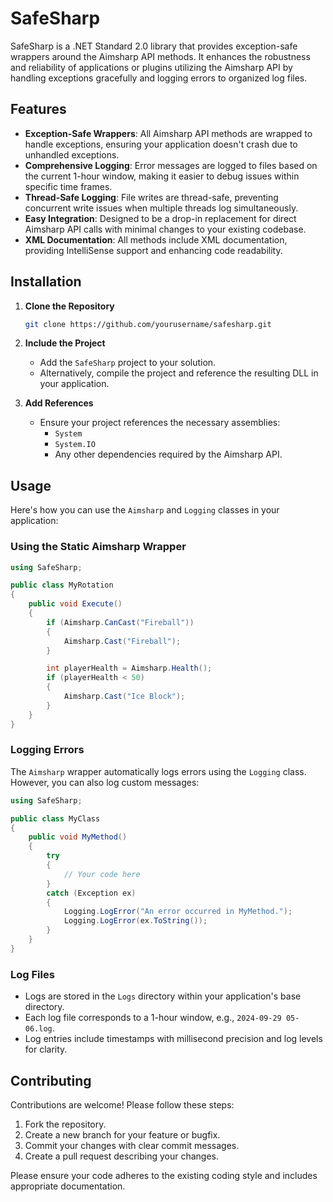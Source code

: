 # SafeSharp

SafeSharp is a .NET Standard 2.0 library that provides exception-safe wrappers around the Aimsharp API methods. It enhances the robustness and reliability of applications or plugins utilizing the Aimsharp API by handling exceptions gracefully and logging errors to organized log files.

## Features

- **Exception-Safe Wrappers**: All Aimsharp API methods are wrapped to handle exceptions, ensuring your application doesn't crash due to unhandled exceptions.
- **Comprehensive Logging**: Error messages are logged to files based on the current 1-hour window, making it easier to debug issues within specific time frames.
- **Thread-Safe Logging**: File writes are thread-safe, preventing concurrent write issues when multiple threads log simultaneously.
- **Easy Integration**: Designed to be a drop-in replacement for direct Aimsharp API calls with minimal changes to your existing codebase.
- **XML Documentation**: All methods include XML documentation, providing IntelliSense support and enhancing code readability.

## Installation

1. **Clone the Repository**

   ```bash
   git clone https://github.com/yourusername/safesharp.git
   ```

2. **Include the Project**

   - Add the `SafeSharp` project to your solution.
   - Alternatively, compile the project and reference the resulting DLL in your application.

3. **Add References**

   - Ensure your project references the necessary assemblies:
     - `System`
     - `System.IO`
     - Any other dependencies required by the Aimsharp API.

## Usage

Here's how you can use the `Aimsharp` and `Logging` classes in your application:

### Using the Static Aimsharp Wrapper

```csharp
using SafeSharp;

public class MyRotation
{
    public void Execute()
    {
        if (Aimsharp.CanCast("Fireball"))
        {
            Aimsharp.Cast("Fireball");
        }

        int playerHealth = Aimsharp.Health();
        if (playerHealth < 50)
        {
            Aimsharp.Cast("Ice Block");
        }
    }
}
```

### Logging Errors

The `Aimsharp` wrapper automatically logs errors using the `Logging` class. However, you can also log custom messages:

```csharp
using SafeSharp;

public class MyClass
{
    public void MyMethod()
    {
        try
        {
            // Your code here
        }
        catch (Exception ex)
        {
            Logging.LogError("An error occurred in MyMethod.");
            Logging.LogError(ex.ToString());
        }
    }
}
```

### Log Files

- Logs are stored in the `Logs` directory within your application's base directory.
- Each log file corresponds to a 1-hour window, e.g., `2024-09-29 05-06.log`.
- Log entries include timestamps with millisecond precision and log levels for clarity.

## Contributing

Contributions are welcome! Please follow these steps:

1. Fork the repository.
2. Create a new branch for your feature or bugfix.
3. Commit your changes with clear commit messages.
4. Create a pull request describing your changes.

Please ensure your code adheres to the existing coding style and includes appropriate documentation.